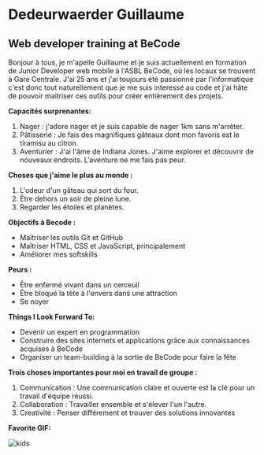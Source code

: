 # Dedeurwaerder Guillaume
 ## Web developer training at BeCode


Bonjour à tous, je m'apelle Guillaume et je suis actuellement en formation de Junior Developer web mobile à l'ASBL BeCode, où les locaux se trouvent à Gare Centrale.
J'ai 25 ans et j'ai toujours été passionné par l'informatique c'est donc tout naturellement que je me suis interessé au code et j'ai hâte de pouvoir maitriser ces outils pour créer entièrement des projets.

**Capacités surprenantes:**
1. Nager : j'adore nager et je suis capable de nager 1km sans m'arrêter.
2. Pâtisserie : Je fais des magnifiques gâteaux dont mon favoris est le tiramisu au citron.
3. Aventurier : J'ai l'âme de Indiana Jones. J'aime explorer et découvrir de nouveaux endroits. L'aventure ne me fais pas peur.

**Choses que j'aime le plus au monde :**
1. L'odeur d'un gâteau qui sort du four.
2. Être dehors un soir de pleine lune.
3. Regarder les étoiles et planètes.

**Objectifs à Becode :**
- Maîtriser les outils Git et GitHub
- Maîtriser HTML, CSS et JavaScript, principalement
- Améliorer mes softskills

**Peurs :**
- Être enfermé vivant dans un cerceuil
- Être bloqué la tête à l'envers dans une attraction
- Se noyer

**Things I Look Forward To:**
- Devenir un expert en programmation
- Construire des sites internets et applications grâce aux connaissances acquises à BeCode
- Organiser un team-building à la sortie de BeCode pour faire la fête

**Trois choses importantes pour moi en travail de groupe :**
1. Communication : Une communication claire et ouverte est la clé pour un travail d'équipe réussi.
2. Collaboration : Travailler ensemble et s'élever l'un l'autre.
3. Creativité : Penser différement et trouver des solutions innovantes

**Favorite GIF:**

![kids](https://static.hitek.fr/img/actualite/tumblr-mvzubdmxxs1r7w8cbo1-400-jpg.gif)

